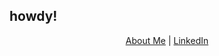 ## howdy!
<p align="center">
  <a href="https://hahaffan.github.io">About Me</a> |
  <a href="https://www.linkedin.com/in/hahaffan/">LinkedIn</a>
</p>
<!--
**hahaffan/hahaffan** is a ✨ _special_ ✨ repository because its `README.md` (this file) appears on your GitHub profile.


